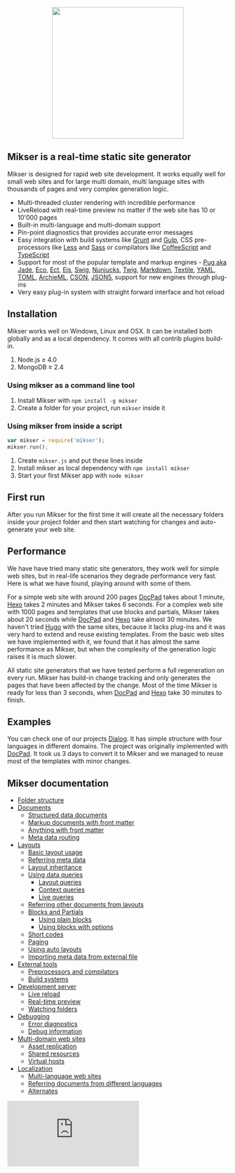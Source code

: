 <p align="center"><a href="https://www.npmjs.com/package/mikser" target="_blank"><img width="300" src="http://almero.pro/mikser.svg"></a></p>

## Mikser is a real-time static site generator
Mikser is designed for rapid web site development. It works equally well for small web sites and for large multi domain, multi language sites with thousands of pages and very complex generation logic. 

- Multi-threaded cluster rendering with incredible performance
- LiveReload with real-time preview no matter if the web site has 10 or 10'000 pages
- Built-in multi-language and multi-domain support
- Pin-point diagnostics that provides accurate error messages
- Easy integration with build systems like [Grunt](http://gruntjs.com/) and [Gulp](http://gulpjs.com/), CSS pre-processors like [Less](http://lesscss.org/) and [Sass](http://sass-lang.com/) or compilators like [CoffeeScript](http://coffeescript.org/) and [TypeScript](http://www.typescriptlang.org/)
- Support for most of the popular template and markup engines - [Pug aka Jade](http://jade-lang.com/), [Eco](https://github.com/sstephenson/eco), [Ect](http://ectjs.com/), [Ejs](http://ejs.co/), [Swig](http://paularmstrong.github.io/swig/), [Nunjucks](http://mozilla.github.io/nunjucks/), [Twig](http://twig.sensiolabs.org/), [Markdown](http://daringfireball.net/projects/markdown/), [Textile](http://redcloth.org/textile/), [YAML](http://www.yaml.org/), [TOML](https://github.com/toml-lang/toml), [ArchieML](http://archieml.org/), [CSON](https://github.com/bevry/cson), [JSON5](http://json5.org/), support for new engines through plug-ins
- Very easy plug-in system with straight forward interface and hot reload

## Installation
Mikser works well on Windows, Linux and OSX. It can be installed both globally and as a local dependency. It comes with all contrib plugins build-in.

1. Node.js &ge; 4.0
2. MongoDB &ge; 2.4 

### Using mikser as a command line tool
1. Install Mikser with `npm install -g mikser`
2. Create a folder for your project, run `mikser` inside it

### Using mikser from inside a script
```js
var mikser = require('mikser');
mikser.run();
```
1. Create `mikser.js` and put these lines inside 
2. Install mikser as local dependency with `npm install mikser`
3. Start your first Mikser app with `node mikser`

## First run
After you run Mikser for the first time it will create all the necessary folders inside your project folder and then start watching for changes and auto-generate your web site.

## Performance
We have have tried many static site generators, they work well for simple web sites, but in real-life scenarios they degrade performance very fast. Here is what we have found, playing around with some of them.

For a simple web site with around 200 pages [DocPad](http://docpad.org/) takes about 1 minute, [Hexo](https://hexo.io/) takes 2 minutes and Mikser takes 6 seconds. For a complex web site with 1000 pages and templates that use blocks and partials, Mikser takes about 20 seconds while [DocPad](http://docpad.org/) and [Hexo](https://hexo.io/) take almost 30 minutes. We haven't tried [Hugo](https://gohugo.io/) with the same sites, because it lacks plug-ins and it was very hard to extend and reuse existing templates. From the basic web sites we have implemented with it, we found that it has almost the same performance as Mikser, but when the complexity of the generation logic raises it is much slower.

All static site generators that we have tested perform a full regeneration on every run. Mikser has build-in change tracking and only generates the pages that have been affected by the change. Most of the time Mikser is ready for less than 3 seconds, when [DocPad](http://docpad.org/) and [Hexo](https://hexo.io/) take 30 minutes to finish.

## Examples
You can check one of our projects [Dialog](https://github.com/almero-digital-marketing/dialog-web). It has simple structure with four languages in different domains. The project was originally implemented with [DocPad](http://docpad.org/). It took us 3 days to convert it to Mikser and we managed to reuse most of the templates with minor changes.

## Mikser documentation

* [Folder structure](https://github.com/almero-digital-marketing/mikser-docs/blob/master/folders.md)
* [Documents](https://github.com/almero-digital-marketing/mikser-docs/blob/master/documents.md)
	* [Structured data documents](https://github.com/almero-digital-marketing/mikser-docs/blob/master/documents.md#structured-data-documents)
	* [Markup documents with front matter](https://github.com/almero-digital-marketing/mikser-docs/blob/master/documents.md#markup-documents-with-front-matter)
	* [Anything with front matter](https://github.com/almero-digital-marketing/mikser-docs/blob/master/documents.md#anything-with-front-matter)
	* [Meta data routing](https://github.com/almero-digital-marketing/mikser-docs/blob/master/documents.md#meta-data-routing)
* [Layouts](https://github.com/almero-digital-marketing/mikser-docs/blob/master/layouts.md)
	* [Basic layout usage](https://github.com/almero-digital-marketing/mikser-docs/blob/master/layouts.md#basic-layout-usage)
	* [Referring meta data](https://github.com/almero-digital-marketing/mikser-docs/blob/master/layouts.md#referring-meta-data)
	* [Layout inheritance](https://github.com/almero-digital-marketing/mikser-docs/blob/master/layouts.md#layout-inheritance)
	* [Using data queries](https://github.com/almero-digital-marketing/mikser-docs/blob/master/layouts.md#using-data-queries)
		* [Layout queries](https://github.com/almero-digital-marketing/mikser-docs/blob/master/layouts.md#layout-queries)
		* [Context queries](https://github.com/almero-digital-marketing/mikser-docs/blob/master/layouts.md#context-queries)
		* [Live queries](https://github.com/almero-digital-marketing/mikser-docs/blob/master/layouts.md#live-queries)
	* [Referring other documents from layouts](https://github.com/almero-digital-marketing/mikser-docs/blob/master/layouts.md#referring-other-documents-from-layouts)
	* [Blocks and Partials](https://github.com/almero-digital-marketing/mikser-docs/blob/master/layouts.md#blocks-and-partials)
		* [Using plain blocks](https://github.com/almero-digital-marketing/mikser-docs/blob/master/layouts.md#using-plain-blocks-or-partials)
		* [Using blocks with options](https://github.com/almero-digital-marketing/mikser-docs/blob/master/layouts.md#using-blocks-or-partials-with-options)
	* [Short codes](https://github.com/almero-digital-marketing/mikser-docs/blob/master/layouts.md#short-codes)
	* [Paging](https://github.com/almero-digital-marketing/mikser-docs/blob/master/layouts.md#paging)
	* [Using auto layouts](https://github.com/almero-digital-marketing/mikser-docs/blob/master/layouts.md#using-auto-layouts)
	* [Importing meta data from external file](https://github.com/almero-digital-marketing/mikser-docs/blob/master/layouts.md#importing-meta-data-from-external-file)
* [External tools](https://github.com/almero-digital-marketing/mikser-docs/blob/master/tools.md)
	* [Preprocessors and compilators](https://github.com/almero-digital-marketing/mikser-docs/blob/master/tools.md#preprocessors-and-compilators)
	* [Build systems](https://github.com/almero-digital-marketing/mikser-docs/blob/master/tools.md#build-systems)
* [Development server](https://github.com/almero-digital-marketing/mikser-docs/blob/master/server.md)
	* [Live reload](https://github.com/almero-digital-marketing/mikser-docs/blob/master/server.md#live-reload)
	* [Real-time preview](https://github.com/almero-digital-marketing/mikser-docs/blob/master/server.md#real-time-preview)
	* [Watching folders](https://github.com/almero-digital-marketing/mikser-docs/blob/master/server.md#watching-folders)
* [Debugging](https://github.com/almero-digital-marketing/mikser-docs/blob/master/debugging.md)
	* [Error diagnostics](https://github.com/almero-digital-marketing/mikser-docs/blob/master/debugging.md#error-diagnostics)
	* [Debug information](https://github.com/almero-digital-marketing/mikser-docs/blob/master/debugging.md#debug-information)
* [Multi-domain web sites](https://github.com/almero-digital-marketing/mikser-docs/blob/master/domains.md)
	* [Asset replication](https://github.com/almero-digital-marketing/mikser-docs/blob/master/domains.md#asset-replication)
	* [Shared resources](https://github.com/almero-digital-marketing/mikser-docs/blob/master/domains.md#shared-resources)
	* [Virtual hosts](https://github.com/almero-digital-marketing/mikser-docs/blob/master/domains.md#virtual-hosts)
* [Localization](https://github.com/almero-digital-marketing/mikser-docs/blob/master/localization.md)
	* [Multi-language web sites](https://github.com/almero-digital-marketing/mikser-docs/blob/master/localization.md#multi-language-web-sites)
	* [Referring documents from different languages](https://github.com/almero-digital-marketing/mikser-docs/blob/master/localization.md#referring-documents-from-different-languages)
	* [Alternates](https://github.com/almero-digital-marketing/mikser-docs/blob/master/localization.md#alternates)

[![Analytics](https://ga-beacon.appspot.com/UA-78544431-1/README.md?pixel)](https://github.com/igrigorik/ga-beacon)

